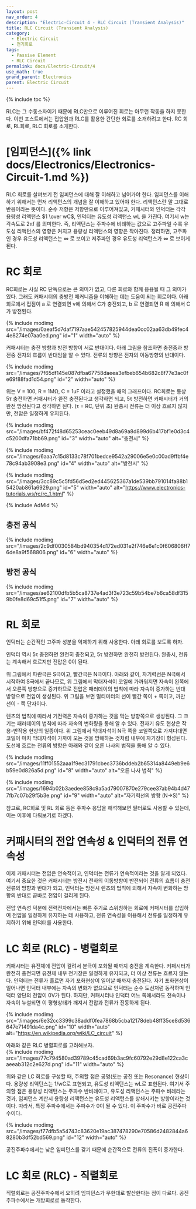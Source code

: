 ```yaml
---
layout: post
nav_order: 4
description: "Electric-Circuit 4 - RLC Circuit (Transient Analysis)"
title: RLC Circuit (Transient Analysis)
category: 
  - Electric Circuit
  - 전기회로
tags: 
  - Passive Element
  - RLC Circuit
permalink: docs/Electric-Circuit/4
use_math: true
grand_parent: Electronics
parent: Electric Circuit
---
```


{% include toc %}

RLC는 그 수동소자이기 때문에 RLC만으로 이루어진 회로는 아무런 작동을 하지 못한다. 이번 포스트에서는 접압원과 RLC를 활용한 간단한 회로를 소개하려고 한다. RC 회로, RL회로, RLC 회로를 소개한다.

# [임피던스]({% link docs/Electronics/Electronics-Circuit-1.md %})

RLC 회로를 살펴보기 전 임피던스에 대해 잘 이해하고 넘어가야 한다. 임피던스를 이해하기 위해서는 먼저 리액턴스의 개념을 잘 이해하고 있어야 한다. 리액턴스란 말 그대로 반응이라는 뜻이다. 순수 저항은 저항만으로 이루어져있고, 커패시터와 인덕터는 각각 용량성 리액턴스 $1 \over wC$, 인덕터는 유도성 리액턴스 wL 을 가진다. 여기서 w는 각속도로 2πf 를 의미한다. 즉, 리액턴스는 주파수에 비례하는 값으로 고주파일 수록 유도성 리액턴스의 영향은 커지고 용량성 리액턴스의 영향은 작아진다. 정리하면, 고주파인 경우 유도성 리액턴스는 ∞ 로 보이고 저주파인 경우 유도성 리액턴스가 ∞ 로 보이게 된다. 

# RC 회로

RC회로는 사실 RC 단독으로는 큰 의미가 없고, 다른 회로와 함께 응용될 때 그 의미가 있다. 그래도 커패시터의 충방전 메커니즘을 이해하는 데는 도움이 되는 회로이다. 아래 회로에서 접점이 a 로 연결되면 v에 의해서 C가 충전되고, b 로 연결되면 R 에 의해서 C가 방전된다.  

{% include modimg src="/images/0aeaf5d7daf7197aae542457825944dea0cc02aa63db49fec44e8274e07aa0ed.png" id="1" width="auto" %}  

커패시터는 충전 방향과 방전 방향이 서로 반대이다. 아래 그림을 참조하면 충전중과 방전중 전자의 흐름이 반대임을 알 수 있다. 전류의 방향은 전자의 이동방향의 반대이다.  

{% include modimg src="/images/7f65df145e087dfba67758daeea3efbeb654b682c8f77e3ac0fe69f88fad1d54.png" id="2" width="auto" %}  

위는 V = 100, R = 1MΩ, C = 1uF 이라고 설정했을 때의 그래프이다. RC회로는 통상 5τ 충전하면 커패시터가 완전 충전된다고 생각하면 되고, 5τ 방전하면 커패시터가 거의 완전 방전된다고 생각하면 된다. (τ = RC, 단위 초) 완충시 전류는 더 이상 흐르지 않지만, 전압은 일정하게 유지된다.

{% include modimg src="/images/bf472f48d65253ceac0eeb49d8a69a8d899d6b417bf1e0d3c4c5200dfa71bb69.png" id="3" width="auto" alt="충전시" %}  

{% include modimg src="/images/6aaa7c15d8133c78f701bedce9542a29006e5e0c00ad9ffbf4e78c94ab3908e3.png" id="4" width="auto" alt="방전시" %}  

{% include modimg src="/images/3cc89c5c5fd56d5ed2ed445625367a1de539bb791014fa88b15420ab861a6929.png" id="5" width="auto" alt="https://www.electronics-tutorials.ws/rc/rc_1.html" %}  

{% include AdMid %}

## 충전 공식  
{% include modimg src="/images/2c9df0030584bd940354d172ed031e2f746e6e1c0f606806ff76de8a9f568806.png" id="6" width="auto" %}  

## 방전 공식  
{% include modimg src="/images/ae62100dfb5b5ca8737e4ad3f3e723c59b54be7b6ca58df3159b0fe8d69c51f5.png" id="7" width="auto" %}  

# RL 회로

인덕터는 순간적인 고주파 성분을 억제하기 위해 사용한다. 아래 회로를 보도록 하자.

인덕터 역시 5τ 충전하면 완전히 충전되고, 5τ 방전하면 완전히 방전된다. 완충시, 전류는 계속해서 흐르지만 전압은 0이 된다.

위 그림에서 파란극은 S극이고, 빨간극은 N극이다. 아래와 같이, 자기력선은 N극에서 시작하여 S극에서 끝나므로, 위 그림에서 막대자석이 코일에 가까워지면 자속이 왼쪽에서 오른쪽 방향으로 증가하므로 전압은 패러데이의 법칙에 따라 자속이 증가하는 반대 방향으로 전압이 생성된다. 위 그림을 보면 멀티미터의 선이 빨간 쪽이 + 쪽이고, 까만 선이 - 쪽 단자이다. 

렌츠의 법칙에 따라서 기전력은 자속이 증가하는 것을 막는 방향쪽으로 생성된다. 그 크기는 패러데이의 법칙에 따라 자속의 변화량을 통해 알 수 있다. 전자기 유도 현상은 작용-반작용 현상의 일종이다. 위 그림에서 막대자석이 N극 쪽을 코일쪽으로 가져다대면 코일이 마치 막대자석이 가까이 오는 것을 방해하는 것처럼 내부에 자기장이 형성된다. 도선에 흐르는 전류의 방향은 아래와 같이 오른 나사의 법칙을 통해 알 수 있다.

{% include modimg src="/images/11ff01552aaa1f9ec31791cbec3736bddeb2b65314a8449eb9e6b59e0d826a5d.png" id="8" width="auto" alt="오른 나사 법칙" %}  

{% include modimg src="/images/1694b02b3aedee858c9a5ad79007870e279cee37ab94b4d477fb7c07b29f5b3e.png" id="9" width="auto" alt="자기력선의 방향 (N->S)" %}  

참고로, RC회로 및 RL 회로 등은 주파수 응답을 해석해보면 필터로도 사용할 수 있는데, 이는 이후에 다뤄보기로 하겠다. 

# 커패시터의 전압 연속성 & 인덕터의 전류 연속성

이제 커패시터는 전압은 연속적이고, 인덕터는 전류가 연속적이라는 것을 알게 되었다. 여기서 중요한 것은 커패시터는 방전시 전하의 이동방향이 반전되어 전류의 흐름이 충전전류의 방향과 반대가 되고, 인덕터는 방전시 렌츠의 법칙에 의해서 자속이 변화하는 방향의 반대로 곧바로 전압이 걸리게 된다.

전압 연속성 덕분에 전력전자에서는 빠른 주기로 스위칭하는 회로에 커패시터를 삽입하여 전압을 일정하게 유지하는 데 사용하고, 전류 연속성을 이용해서 전류를 일정하게 유지하기 위해 인덕터를 사용한다.

# LC 회로 (RLC) - 병렬회로

커패시터는 유전체에 전압이 걸려서 분극이 포화될 때까지 충전을 계속한다. 커패시터가 완전히 충전되면 유전체 내부 전기장은 일정하게 유지되고, 더 이상 전류는 흐르지 않는다. 인덕터는 전류가 흘르면 자기 포화현상이 일어날 때까지 충전된다. 자기 포화현상이 일어나면 인덕터 내부에는 자속의 변화가 없으므로 인덕터는 순수 도선처럼 동작하며 인덕터 양단의 전압이 0V가 된다. 하지만, 커패시터나 인덕터 어느 쪽에서라도 전속이나 자속이 누설되면 이 평형상태가 깨져서 전압과 전류가 진동하게 된다. 

{% include modimg src="/images/6e32cc3399c38addf0fea7868b5cba12178deb48ff35ce8d536647e71491da4c.png" id="10" width="auto" alt="https://en.wikipedia.org/wiki/LC_circuit" %}  

아래와 같은 RLC 병렬회로를 고려해보자.  
{% include modimg src="/images/77c794580ad39789c45cad69b3ac9fc60792e29d8e122ca3caeeab312c2e627d.png" id="11" width="auto" %}  

위와 같은 LC 회로를 구성할 때, 주의할 점은 공명(또는 공진 또는 Resonance) 현상이다. 용량성 리액턴스는 1/wC로 표현되고, 유도성 리액턴스는 wL로 표현된다. 여기서 주의할 점은 용량성 리액턴스는 주파수 반비례이고, 유도성 리액턴스는 주파수 비례라는 것과, 임피던스 계산시 용량성 리액턴스는 유도성 리액턴스를 상쇄시키는 방향이라는 것이다. 따라서, 특정 주파수에서는 주파수가 0이 될 수 있다. 이 주파수가 바로 공진주파수이다. 

{% include modimg src="/images/f77dfb5a54743c83620e19ac387478290e70586d2482844a68280b3df52bd569.png" id="12" width="auto" %}  

공진주파수에서는 낮은 임피던스를 갖기 때문에 순간적으로 전류의 진폭이 증가한다.

# LC 회로 (RLC) - 직렬회로

직렬회로는 공진주파수에서 오히려 임피던스가 무한대로 발산한다는 점이 다르다. 공진주파수에서는 개방회로로 동작한다.





